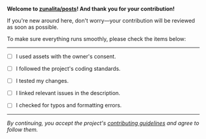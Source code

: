 **Welcome to [zunalita/posts](https://github.com/zunalita/posts)! And thank you for your contribution!**

If you're new around here, don't worry—your contribution will be reviewed as soon as possible.

To make sure everything runs smoothly, please check the items below:

---
- [ ] I used assets with the owner's consent.
      
- [ ] I followed the project's coding standards.
      
- [ ] I tested my changes.
      
- [ ] I linked relevant issues in the description.
      
- [ ] I checked for typos and formatting errors.
---

*By continuing, you accept the project's [contributing guidelines](/zunalita/posts/contributing.md) and agree to follow them.*

